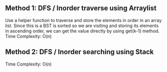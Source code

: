## Method 1: DFS / Inorder traverse using Arraylist
Use a helper function to traverse and store the elements in order in an array list. Since this is a BST is sorted so we are visiting and storing its elements in ascending order, we can get the value directly by using get(k-1) method. <br />
Time Complexity: O(n)

## Method 2: DFS / Inorder searching using Stack
Time Complexity: O(n)

